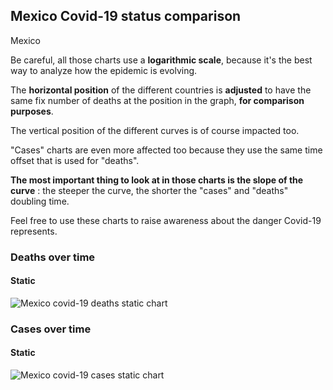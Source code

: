 ## Mexico Covid-19 status comparison 

Mexico



Be careful, all those charts use a **logarithmic scale**, because it's the best way to analyze how the epidemic is evolving.
 
The **horizontal position** of the different countries is **adjusted** to have the same fix number of deaths at the position in the graph, **for comparison purposes**.

The vertical position of the different curves is of course impacted too.

"Cases" charts are even more affected too because they use the same time offset that is used for "deaths".

**The most important thing to look at in those charts is the slope of the curve** : the steeper the curve, the shorter the "cases" and "deaths" doubling time.

Feel free to use these charts to raise awareness about the danger Covid-19 represents. 


 
### Deaths over time
 
#### Static
![Mexico covid-19 deaths static chart](https://raw.githubusercontent.com/madlag/coronavirus_study/master/notebooks/graphs/2020-03-22/countries/Mexico/2020-03-22_Mexico_deaths.png "Mexico covid-19 deaths static chart")   

 
### Cases over time
 
#### Static
![Mexico covid-19 cases static chart](https://raw.githubusercontent.com/madlag/coronavirus_study/master/notebooks/graphs/2020-03-22/countries/Mexico/2020-03-22_Mexico_cases.png "Mexico covid-19 cases static chart")   

